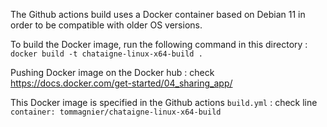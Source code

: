 The Github actions build uses a Docker container based on Debian 11 in order to be compatible with older OS versions.  

To build the Docker image, run the following command in this directory : 
`docker build -t chataigne-linux-x64-build .`

Pushing Docker image on the Docker hub : check https://docs.docker.com/get-started/04_sharing_app/

This Docker image is specified in the Github actions `build.yml` : check line `container: tommagnier/chataigne-linux-x64-build`